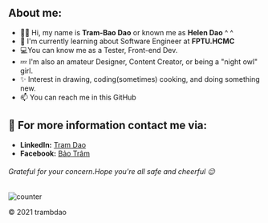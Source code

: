 ## About me:

- 💁‍♀️ Hi, my name is **Tram-Bao Dao** or known me as **Helen Dao** ^ ^
- 🔎 I'm currently learning about Software Engineer at **FPTU.HCMC**
- 💻You can know me as a Tester, Front-end Dev.
- 💤 I'm also an amateur Designer, Content Creator, or being a "night owl" girl.
- ✨ Interest in drawing, coding(sometimes) cooking, and doing something new.
- 📫 You can reach me in this GitHub

## :postbox: For more information contact me via: 	
  - **LinkedIn:** [Tram Dao](www.linkedin.com/in/helen-dao)
  - **Facebook:** [Bảo Trâm](https://www.facebook.com/bao.tram.1501/)

###### Grateful for your concern.Hope you're all safe and cheerful 😉 

![counter](https://enemo786q3svfle.m.pipedream.net)

&copy; 2021 trambdao

<!---
HelenDao1501/HelenDao1501 is a ✨ special ✨ repository because its `README.md` (this file) appears on your GitHub profile.
You can click the Preview link to take a look at your changes.
--->
